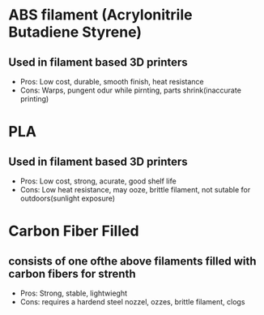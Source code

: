 # ABS filament (Acrylonitrile Butadiene Styrene)
## Used in filament based 3D printers
- Pros: Low cost, durable, smooth finish, heat resistance
- Cons: Warps, pungent odur while pirnting, parts shrink(inaccurate printing)
# PLA 
## Used in filament based 3D printers
- Pros: Low cost, strong, acurate, good shelf life
- Cons: Low heat resistance, may ooze, brittle filament, not sutable for outdoors(sunlight exposure)
# Carbon Fiber Filled
## consists of one ofthe above filaments filled with carbon fibers for strenth
- Pros: Strong, stable, lightwieght
- Cons: requires a hardend steel nozzel, ozzes, brittle filament, clogs
